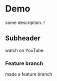 # Demo

some description..!

## Subheader

watch on YouTube.

### Feature branch

made a feature branch